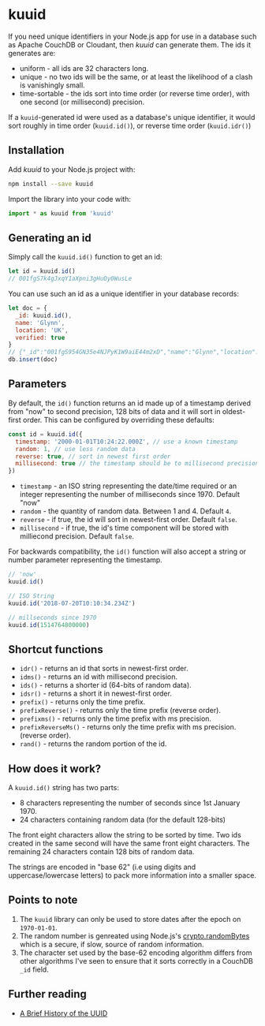 # kuuid

If you need unique identifiers in your Node.js app for use in a database such as Apache CouchDB or Cloudant, then *kuuid* can generate them. The ids it generates are:

- uniform - all ids are 32 characters long.
- unique - no two ids will be the same, or at least the likelihood of a clash is vanishingly small.
- time-sortable - the ids sort into time order (or reverse time order), with one second (or millisecond) precision.

If a `kuuid`-generated id were used as a database's unique identifier, it would sort roughly in time order (`kuuid.id()`), or reverse time order (`kuuid.idr()`)

## Installation

Add *kuuid* to your Node.js project with:

```sh
npm install --save kuuid
```

Import the library into your code with:

```js
import * as kuuid from 'kuuid'
```

## Generating an id

Simply call the `kuuid.id()` function to get an id:

```js
let id = kuuid.id()
// 001fgS7k4gJxqY1aXpni3gHuOy0WusLe
```

You can use such an id as a unique identifier in your database records:

```js
let doc = {
  _id: kuuid.id(),
  name: 'Glynn',
  location: 'UK',
  verified: true
}
// {"_id":"001fgS954GN35e4NJPyK1W9aiE44m2xD","name":"Glynn","location":"UK","verified":true}
db.insert(doc)
```

## Parameters

By default, the `id()` function returns an id made up of a timestamp derived from "now" to second precision, 128 bits of data and it will sort in oldest-first order. This can be configured by overriding these defaults:

```js
const id = kuuid.id({
  timestamp: '2000-01-01T10:24:22.000Z', // use a known timestamp
  random: 1, // use less random data
  reverse: true, // sort in newest first order
  millisecond: true // the timestamp should be to millisecond precision
})
```

- `timestamp` - an ISO string representing the date/time required or an integer representing the number of milliseconds since 1970. Default "now"
- `random` - the quantity of random data. Between 1 and 4. Default `4`.
- `reverse` - if true, the id will sort in newest-first order. Default `false`.
- `millisecond` - if true, the id's time component will be stored with milliecond precision. Default `false`.

For backwards compatibility, the `id()` function will also accept a string or number parameter representing the timestamp.

```js
// 'now'
kuuid.id()

// ISO String 
kuuid.id('2018-07-20T10:10:34.234Z')

// millseconds since 1970
kuuid.id(1514764800000)
```

## Shortcut functions

- `idr()` - returns an id that sorts in newest-first order.
- `idms()` - returns an id with millisecond precision.
- `ids()` - returns a shorter id (64-bits of random data).
- `idsr()` - returns a short it in newest-first order.
- `prefix()` - returns only the time prefix.
- `prefixReverse()` - returns only the time prefix (reverse order).
- `prefixms()` - returns only the time prefix with ms precision.
- `prefixReverseMs()` - returns only the time prefix with ms precision. (reverse order).
- `rand()` - returns the random portion of the id.

## How does it work?

A `kuuid.id()` string has two parts:

- 8 characters representing the number of seconds since 1st January 1970.
- 24 characters containing random data (for the default 128-bits)

The front eight characters allow the string to be sorted by time. Two ids created in the same second will have the same front eight characters. The remaining 24 characters contain 128 bits of random data.

The strings are encoded in "base 62" (i.e using digits and uppercase/lowercase letters) to pack more information into a smaller space.

## Points to note

1) The `kuuid` library can only be used to store dates after the epoch on `1970-01-01`.
2) The random number is genreated using Node.js's [crypto.randomBytes](https://nodejs.org/dist/latest-v8.x/docs/api/crypto.html#crypto_crypto_randombytes_size_callback) which is a secure, if slow, source of random information.
3) The character set used by the base-62 encoding algorithm differs from other algorithms I've seen to ensure that it sorts correctly in a CouchDB `_id` field.

## Further reading

- [A Brief History of the UUID](https://segment.com/blog/a-brief-history-of-the-uuid/)

